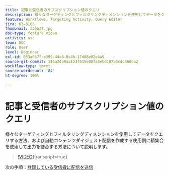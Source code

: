 ```yaml
---
title: 記事と受信者のサブスクリプション値のクエリ
description: 様々なターゲティングとフィルタリングディメンションを使用してデータをクエリする方法、および自動コンテンツダイジェスト配信を作成する使用例に積集合を使用して出力を結合する方法について説明します。
feature: Workflows, Targeting Activity, Query Editor
jira: KT-8166
thumbnail: 336537.jpg
doc-type: feature video
activity: use
team: DOC
role: User
level: Beginner
exl-id: 053a657f-e399-44a8-8c4b-17d08e82e4a9
source-git-commit: 116a24a8aa123f615e08fa4ebd187b3c4c460ba2
workflow-type: tm+mt
source-wordcount: '84'
ht-degree: 100%

---
```


# 記事と受信者のサブスクリプション値のクエリ

様々なターゲティングとフィルタリングディメンションを使用してデータをクエリする方法、および自動コンテンツダイジェスト配信を作成する使用例に積集合を使用して出力を結合する方法について説明します。

>[!VIDEO](https://video.tv.adobe.com/v/336537?quality=12&learn=on){transcript=true}

次の手順：[登録している受信者に配信を送信](/help/tutorial-use-soap-apis/send-delivery-to-subscribed-recipients.md)
